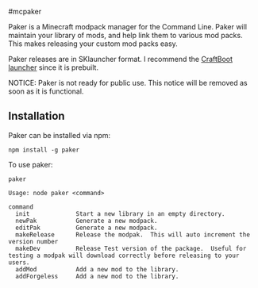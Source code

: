 #mcpaker

Paker is a Minecraft modpack manager for the Command Line.
Paker will maintain your library of mods, and help link them to various mod packs.  This makes releasing your custom mod packs easy.

Paker releases are in SKlauncher format.  I recommend the [CraftBoot launcher](https://github.com/oxguy3/craftboot) since it is prebuilt.

NOTICE: Paker is not ready for public use. This notice will be removed as soon as it is functional.

## Installation
Paker can be installed via npm: 
```
npm install -g paker
```

To use paker:
```
paker

Usage: node paker <command>

command     
  init             Start a new library in an empty directory.
  newPak           Generate a new modpack.
  editPak          Generate a new modpack.
  makeRelease      Release the modpak.  This will auto increment the version number
  makeDev          Release Test version of the package.  Useful for testing a modpak will download correctly before releasing to your users.
  addMod           Add a new mod to the library.
  addForgeless     Add a new mod to the library.

```
